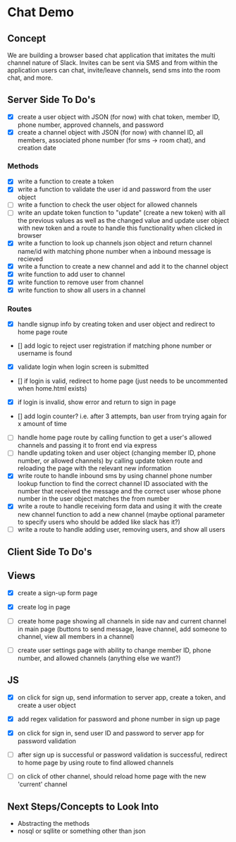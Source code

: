 # Chat Demo 

## Concept 
We are building a browser based chat application that imitates the multi channel nature of Slack. Invites can be sent via SMS and from within the application users can chat, invite/leave channels, send sms into the room chat, and more. 


## Server Side To Do's 
- [x] create a user object with JSON (for now) with chat token, member ID, phone number, approved channels, and password 
- [x] create a channel object with JSON (for now) with channel ID, all members, associated phone number (for sms -> room chat), and creation date

### Methods 
- [x] write a function to create a token 
- [x] write a function to validate the user id and password from the user object 
- [ ] write a function to check the user object for allowed channels 
- [ ] write an update token function to "update" (create a new token) with all the previous values as well as the changed value and update user object with new token and a route to handle this functionality when clicked in browser 
- [X] write a function to look up channels json object and return channel name/id with matching phone number when a inbound message is recieved
- [x] write a function to create a new channel and add it to the channel object
- [x] write function to add user to channel 
- [x] write function to remove user from channel 
- [x] write function to show all users in a channel 

### Routes 
- [x] handle signup info by creating token and user object and redirect to home page route
- [] add logic to reject user registration if matching phone number or username is found
- [x] validate login when login screen is submitted
- [] if login is valid, redirect to home page (just needs to be uncommented when home.html exists)
- [x] if login is invalid, show error and return to sign in page
- [] add login counter? i.e. after 3 attempts, ban user from trying again for x amount of time 
- [ ] handle home page route by calling function to get a user's allowed channels and passing it to front end via express 
- [ ] handle updating token and user object (changing member ID, phone number, or allowed channels) by calling update token route and reloading the page with the relevant new information 
- [X] write route to handle inbound sms by using channel phone number lookup function to find the correct channel ID associated with the number that received the message and the correct user whose phone number in the user object matches the from number 
- [x] write a route to handle receiving form data and using it with the create new channel function to add a new channel (maybe optional parameter to specify users who should be added like slack has it?)
- [ ] write a route to handle adding user, removing users, and show all users 

## Client Side To Do's 

## Views
- [x] create a sign-up form page 
- [x] create log in page 
- [ ] create home page showing all channels in side nav and current channel in main page (buttons to send message, leave channel, add someone to channel, view all members in a channel) 
- [ ] create user settings page with ability to change member ID, phone number, and allowed channels (anything else we want?)


## JS
- [x] on click for sign up, send information to server app, create a token, and create a user object 
- [x] add regex validation for password and phone number in sign up page 
- [x] on click for sign in, send user ID and password to server app for password validation
- [ ] after sign up is successful or password validation is successful, redirect to home page by using route to find allowed channels 
- [ ] on click of other channel, should reload home page with the new 'current' channel 
 

## Next Steps/Concepts to Look Into 
- Abstracting the methods 
- nosql or sqllite or something other than json 
